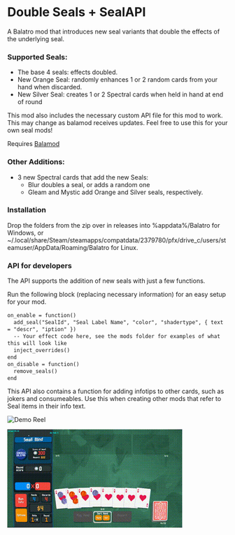 # Double Seals + SealAPI
A Balatro mod that introduces new seal variants that double the effects of the underlying seal.

### Supported Seals:
  - The base 4 seals: effects doubled.
  - New Orange Seal: randomly enhances 1 or 2 random cards from your hand when discarded.
  - New Silver Seal: creates 1 or 2 Spectral cards when held in hand at end of round

This mod also includes the necessary custom API file for this mod to work. This may change as balamod receives updates.
Feel free to use this for your own seal mods!

Requires [Balamod](https://github.com/UwUDev/balamod/)

### Other Additions:
 - 3 new Spectral cards that add the new Seals:
   - Blur doubles a seal, or adds a random one
   - Gleam and Mystic add Orange and Silver seals, respectively.

### Installation
Drop the folders from the zip over in releases into %appdata%/Balatro for Windows, or ~/.local/share/Steam/steamapps/compatdata/2379780/pfx/drive_c/users/steamuser/AppData/Roaming/Balatro for Linux.

### API for developers
The API supports the addition of new seals with just a few functions.

Run the following block (replacing necessary information) for an easy setup for your mod.
```
on_enable = function()
  add_seal("SealId", "Seal Label Name", "color", "shadertype", { text = "descr", "iption" })
  -- Your effect code here, see the mods folder for examples of what this will look like
  inject_overrides()
end
on_disable = function()
  remove_seals()
end
```
This API also contains a function for adding infotips to other cards, such as jokers and consumeables.
Use this when creating other mods that refer to Seal items in their info text.

![Demo Reel](https://github.com/jacobr1227/double_seals/blob/main/gifs/double_seals_demo.gif)

![Demo Reel](https://github.com/jacobr1227/double_seals/blob/main/gifs/orange_silver_demo_reel.gif)
